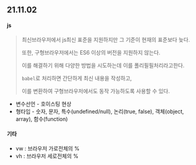 ## 21.11.02

#### js

> 최신브라우저에서 js최신 표준을 지원하지만 그 기준이 현재의 표준보다 늦다.
>
> 또한, 구형브라우저에서는 ES6 이상의 버전을 지원하지 않는다.
>
> 이를 해결하기 위해 다양한 방법을 시도하는데 이를 폴리필필처리라고한다.
>
> `babel`로 처리하면 간단하게 최신 내용을 작성하고,
>
> 이를 변환하여 구형브라우저에서도 동작 가능하도록 사용할 수 있다.

- 변수선언 - 호이스팅 현상
- 형타입 - 숫자, 문자, 특수(undefined/null), 논리(true, false), 객체(object, array), 함수(function)





#### 기타

- vw : 브라우저 가로전체의 %
- vh : 브라우저 세로전체의 %

